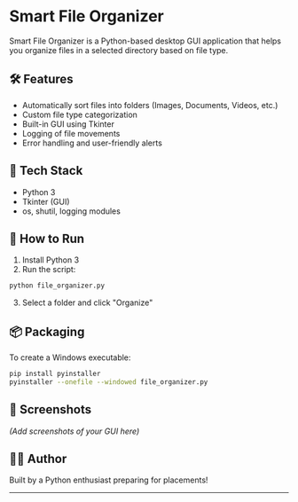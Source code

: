 # Smart File Organizer

Smart File Organizer is a Python-based desktop GUI application that helps you organize files in a selected directory based on file type.

## 🛠 Features

- Automatically sort files into folders (Images, Documents, Videos, etc.)
- Custom file type categorization
- Built-in GUI using Tkinter
- Logging of file movements
- Error handling and user-friendly alerts

## 🚀 Tech Stack

- Python 3
- Tkinter (GUI)
- os, shutil, logging modules

## 🔧 How to Run

1. Install Python 3
2. Run the script:

```bash
python file_organizer.py
```

3. Select a folder and click "Organize"

## 📦 Packaging

To create a Windows executable:

```bash
pip install pyinstaller
pyinstaller --onefile --windowed file_organizer.py
```

## 📸 Screenshots

*(Add screenshots of your GUI here)*

## 👨‍💻 Author

Built by a Python enthusiast preparing for placements!

---
